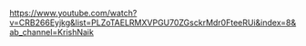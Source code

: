 https://www.youtube.com/watch?v=CRB266Eyjkg&list=PLZoTAELRMXVPGU70ZGsckrMdr0FteeRUi&index=8&ab_channel=KrishNaik

